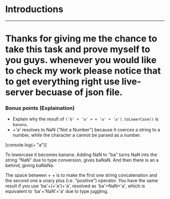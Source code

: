 # Introductions
----------
Thanks for giving me the chance to take this task and prove myself to you guys.
whenever you would like to check my work please notice that to get everything right use live-server becuase of json file.
=======
### Bonus points (Explaination)
* Explain why the result of `('b' + 'a' + + 'a' + 'a').toLowerCase()` is `banana`.
* +'a' resolves to NaN ("Not a Number") because it coerces a string to a number, while the character  a cannot be parsed as a number. 

[console.log(+ "a")]
 
To lowercase it becomes banana.
Adding NaN to "ba" turns NaN into the string "NaN" due to type conversion, gives baNaN. And then there is an a behind, giving baNaNa.

The space between + + is to make the first one string concatenation and the second one a unary plus (i.e. "positive") operator. You have the same result if you use 'ba'+(+'a')+'a', resolved as 'ba'+NaN+'a', which is equivalent to 'ba'+'NaN'+'a' due to type juggling.
 